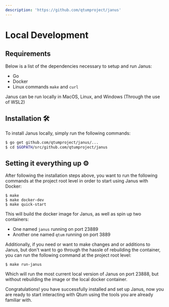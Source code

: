 ```yaml
---
description: 'https://github.com/qtumproject/janus'
---
```


# Local Development

## Requirements

Below is a list of the dependencies necessary to setup and run Janus:

* Go
* Docker
* Linux commands `make` and `curl` 

Janus can be run locally in MacOS, Linux, and Windows \(Through the use of WSL2\)

## Installation 🛠 

To install Janus locally, simply run the following commands:

```bash
$ go get github.com/qtumproject/janus/...
$ cd $GOPATH/src/github.com/qtumproject/janus
```

## Setting it everything up  ⚙ 

After following the installation steps above, you want to run the following commands at the project root level in order to start using Janus with Docker: 

```
$ make
$ make docker-dev
$ make quick-start
```

This will build the docker image for Janus, as well as spin up two containers:

* One named `janus` running on port 23889
* Another one named `qtum` running on port 3889

Additionally, if you need or want to make changes and or additions to Janus, but don't want to go through the hassle of rebuilding the container, you can run the following command at the project root level:

```text
$ make run-janus
```

Which will run the most current local version of Janus on port 23888, but without rebuilding the image or the local docker container.

Congratulations! you have successfully installed and set up Janus, now you are ready to start interacting with Qtum using the tools you are already familiar with. 



